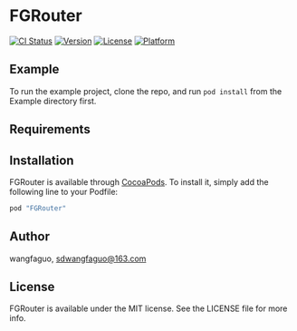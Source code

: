 
# FGRouter

[![CI Status](http://img.shields.io/travis/wangfaguo/FGRouter.svg?style=flat)](https://travis-ci.org/wangfaguo/FGRouter)
[![Version](https://img.shields.io/cocoapods/v/FGRouter.svg?style=flat)](http://cocoapods.org/pods/FGRouter)
[![License](https://img.shields.io/cocoapods/l/FGRouter.svg?style=flat)](http://cocoapods.org/pods/FGRouter)
[![Platform](https://img.shields.io/cocoapods/p/FGRouter.svg?style=flat)](http://cocoapods.org/pods/FGRouter)

## Example

To run the example project, clone the repo, and run `pod install` from the Example directory first.

## Requirements

## Installation

FGRouter is available through [CocoaPods](http://cocoapods.org). To install
it, simply add the following line to your Podfile:

```ruby
pod "FGRouter"
```

## Author

wangfaguo, sdwangfaguo@163.com

## License

FGRouter is available under the MIT license. See the LICENSE file for more info.
